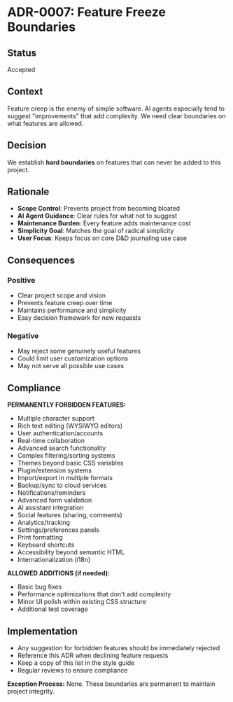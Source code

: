 # ADR-0007: Feature Freeze Boundaries

## Status
Accepted

## Context
Feature creep is the enemy of simple software. AI agents especially tend to suggest "improvements" that add complexity. We need clear boundaries on what features are allowed.

## Decision
We establish **hard boundaries** on features that can never be added to this project.

## Rationale
- **Scope Control**: Prevents project from becoming bloated
- **AI Agent Guidance**: Clear rules for what not to suggest
- **Maintenance Burden**: Every feature adds maintenance cost
- **Simplicity Goal**: Matches the goal of radical simplicity
- **User Focus**: Keeps focus on core D&D journaling use case

## Consequences
### Positive
- Clear project scope and vision
- Prevents feature creep over time
- Maintains performance and simplicity
- Easy decision framework for new requests

### Negative
- May reject some genuinely useful features
- Could limit user customization options
- May not serve all possible use cases

## Compliance
**PERMANENTLY FORBIDDEN FEATURES:**
- Multiple character support
- Rich text editing (WYSIWYG editors)
- User authentication/accounts
- Real-time collaboration
- Advanced search functionality
- Complex filtering/sorting systems
- Themes beyond basic CSS variables
- Plugin/extension systems
- Import/export in multiple formats
- Backup/sync to cloud services
- Notifications/reminders
- Advanced form validation
- AI assistant integration
- Social features (sharing, comments)
- Analytics/tracking
- Settings/preferences panels
- Print formatting
- Keyboard shortcuts
- Accessibility beyond semantic HTML
- Internationalization (i18n)

**ALLOWED ADDITIONS (if needed):**
- Basic bug fixes
- Performance optimizations that don't add complexity
- Minor UI polish within existing CSS structure
- Additional test coverage

## Implementation
- Any suggestion for forbidden features should be immediately rejected
- Reference this ADR when declining feature requests
- Keep a copy of this list in the style guide
- Regular reviews to ensure compliance

**Exception Process:**
None. These boundaries are permanent to maintain project integrity.
